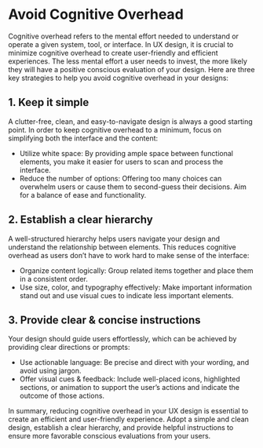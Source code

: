 # Avoid Cognitive Overhead

Cognitive overhead refers to the mental effort needed to understand or operate a given system, tool, or interface. In UX design, it is crucial to minimize cognitive overhead to create user-friendly and efficient experiences. The less mental effort a user needs to invest, the more likely they will have a positive conscious evaluation of your design. Here are three key strategies to help you avoid cognitive overhead in your designs:

## 1. Keep it simple

A clutter-free, clean, and easy-to-navigate design is always a good starting point. In order to keep cognitive overhead to a minimum, focus on simplifying both the interface and the content:

- Utilize white space: By providing ample space between functional elements, you make it easier for users to scan and process the interface.
- Reduce the number of options: Offering too many choices can overwhelm users or cause them to second-guess their decisions. Aim for a balance of ease and functionality.

## 2. Establish a clear hierarchy

A well-structured hierarchy helps users navigate your design and understand the relationship between elements. This reduces cognitive overhead as users don’t have to work hard to make sense of the interface:

- Organize content logically: Group related items together and place them in a consistent order.
- Use size, color, and typography effectively: Make important information stand out and use visual cues to indicate less important elements.

## 3. Provide clear & concise instructions

Your design should guide users effortlessly, which can be achieved by providing clear directions or prompts:

- Use actionable language: Be precise and direct with your wording, and avoid using jargon.
- Offer visual cues & feedback: Include well-placed icons, highlighted sections, or animation to support the user’s actions and indicate the outcome of those actions.

In summary, reducing cognitive overhead in your UX design is essential to create an efficient and user-friendly experience. Adopt a simple and clean design, establish a clear hierarchy, and provide helpful instructions to ensure more favorable conscious evaluations from your users.
